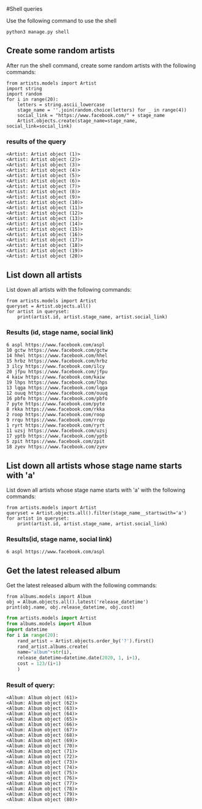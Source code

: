 #Shell queries

Use the following command to use the shell
```
python3 manage.py shell
```
## Create some random artists

After run the shell command, create some random artists with the following commands:
```
from artists.models import Artist
import string
import random
for i in range(20):
    letters = string.ascii_lowercase
    stage_name = ''.join(random.choice(letters) for _ in range(4))
    social_link = "https://www.facebook.com/" + stage_name
    Artist.objects.create(stage_name=stage_name, social_link=social_link)
```   
### results of the query
````
<Artist: Artist object (1)>
<Artist: Artist object (2)>
<Artist: Artist object (3)>
<Artist: Artist object (4)>
<Artist: Artist object (5)>
<Artist: Artist object (6)>
<Artist: Artist object (7)>
<Artist: Artist object (8)>
<Artist: Artist object (9)>
<Artist: Artist object (10)>
<Artist: Artist object (11)>
<Artist: Artist object (12)>
<Artist: Artist object (13)>
<Artist: Artist object (14)>
<Artist: Artist object (15)>
<Artist: Artist object (16)>
<Artist: Artist object (17)>
<Artist: Artist object (18)>
<Artist: Artist object (19)>
<Artist: Artist object (20)>
````
## List down all artists

List down all artists with the following commands:
```
from artists.models import Artist
queryset = Artist.objects.all()
for artist in queryset:
    print(artist.id, artist.stage_name, artist.social_link)
```

### Results (id, stage name, social link)


```
6 aspl https://www.facebook.com/aspl
10 gctw https://www.facebook.com/gctw
14 hhel https://www.facebook.com/hhel
15 hrbz https://www.facebook.com/hrbz
3 ilcy https://www.facebook.com/ilcy
20 jfpu https://www.facebook.com/jfpu
4 kaiw https://www.facebook.com/kaiw
19 lhps https://www.facebook.com/lhps
13 lqga https://www.facebook.com/lqga
12 ouuq https://www.facebook.com/ouuq
16 pbfo https://www.facebook.com/pbfo
7 pyte https://www.facebook.com/pyte
8 rkka https://www.facebook.com/rkka
2 roop https://www.facebook.com/roop
9 rrqu https://www.facebook.com/rrqu
1 ryrt https://www.facebook.com/ryrt
11 uzsj https://www.facebook.com/uzsj
17 yptb https://www.facebook.com/yptb
5 zpit https://www.facebook.com/zpit
18 zyev https://www.facebook.com/zyev
```

## List down all artists whose stage name starts with 'a'

List down all artists whose stage name starts with 'a' with the following commands:

```
from artists.models import Artist
queryset = Artist.objects.all().filter(stage_name__startswith='a')
for artist in queryset:
    print(artist.id, artist.stage_name, artist.social_link)
```

### Results(id, stage name, social link)

```
6 aspl https://www.facebook.com/aspl
```

## Get the latest released album

Get the latest released album with the following commands:

```
from albums.models import Album
obj = Album.objects.all().latest('release_datetime')
print(obj.name, obj.release_datetime, obj.cost)
```

```python
from artists.models import Artist
from albums.models import Album
import datetime
for i in range(20):
    rand_artist = Artist.objects.order_by('?').first()
    rand_artist.albums.create(
    name="album"+str(i),
    release_datetime=datetime.date(2020, 1, i+1),
    cost = 123/(i+1)
    )
```

### Result of query:
```shell
<Album: Album object (61)>
<Album: Album object (62)>
<Album: Album object (63)>
<Album: Album object (64)>
<Album: Album object (65)>
<Album: Album object (66)>
<Album: Album object (67)>
<Album: Album object (68)>
<Album: Album object (69)>
<Album: Album object (70)>
<Album: Album object (71)>
<Album: Album object (72)>
<Album: Album object (73)>
<Album: Album object (74)>
<Album: Album object (75)>
<Album: Album object (76)>
<Album: Album object (77)>
<Album: Album object (78)>
<Album: Album object (79)>
<Album: Album object (80)>
```